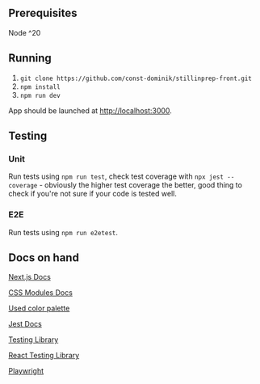 ## Prerequisites
Node ^20

## Running

1. `git clone https://github.com/const-dominik/stillinprep-front.git`
2. `npm install`
3. `npm run dev`

App should be launched at [http://localhost:3000](http://localhost:3000).

## Testing

### Unit
Run tests using `npm run test`, check test coverage with `npx jest --coverage` - obviously the higher test coverage the better, good thing to check if you're not sure if your code is tested well.

### E2E
Run tests using `npm run e2etest`.

## Docs on hand
[Next.js Docs](https://nextjs.org/docs)

[CSS Modules Docs](https://github.com/css-modules/css-modules)

[Used color palette](https://coolors.co/palette/f8f9fa-e9ecef-dee2e6-ced4da-adb5bd-6c757d-495057-343a40-212529)

[Jest Docs](https://jestjs.io/docs/)

[Testing Library](https://testing-library.com/docs/)

[React Testing Library](https://testing-library.com/docs/react-testing-library/intro)

[Playwright](https://playwright.dev/docs/intro)
